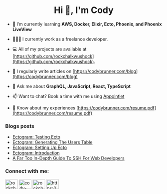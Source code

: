 <h1 align="center">Hi 👋, I'm Cody</h1>
<!-- <h3 align="center">An American software developer</h3> -->

- 🌱 I’m currently learning **AWS, Docker, Elixir, Ecto, Phoenix, and Phoenix LiveView**

- 👨🏻‍💻 I currently work as a freelance developer.

- 💻 All of my projects are available at [https://github.com/rockchalkwushock](https://github.com/rockchalkwushock).

- 📝 I regularly write articles on [https://codybrunner.com/blog](https://codybrunner.com/blog)

- 💬 Ask me about **GraphQL, JavaScript, React, TypeScript**

- 📫 Want to chat? Book a time with me using [Appointlet](https://appt.link/cody-brunner-dev)

- 📄 Know about my experiences [https://codybrunner.com/resume.pdf](https://codybrunner.com/resume.pdf)

### Blogs posts
<!-- BLOG-POST-LIST:START -->
- [Ectogram: Testing Ecto](https://codybrunner.com/blog/2022/ectogram/04-testing-ecto)
- [Ectogram: Generating The Users Table](https://codybrunner.com/blog/2022/ectogram/03-generating-the-users-table)
- [Ectogram: Setting Up Ecto](https://codybrunner.com/blog/2022/ectogram/02-setting-up-ecto)
- [Ectogram: Introduction](https://codybrunner.com/blog/2022/ectogram/01-introduction)
- [A Far Too In-Depth Guide To SSH For Web Developers](https://codybrunner.com/blog/2022/a-far-too-in-depth-guide-to-ssh-for-web-developers)
<!-- BLOG-POST-LIST:END -->

<h3 align="left">Connect with me:</h3>
<p align="left">
<a href="https://twitter.com/rockchalkdev" target="blank"><img align="center" src="https://raw.githubusercontent.com/rahuldkjain/github-profile-readme-generator/master/src/images/icons/Social/twitter.svg" alt="rockchalkdev" height="30" width="40" /></a>
<a href="https://linkedin.com/in/cody-brunner" target="blank"><img align="center" src="https://raw.githubusercontent.com/rahuldkjain/github-profile-readme-generator/master/src/images/icons/Social/linked-in-alt.svg" alt="cody-brunner" height="30" width="40" /></a>
<a href="https://instagram.com/rockchalkwushock" target="blank"><img align="center" src="https://raw.githubusercontent.com/rahuldkjain/github-profile-readme-generator/master/src/images/icons/Social/instagram.svg" alt="rockchalkwushock" height="30" width="40" /></a>
<a href="https://codybrunner.com/feed.xml" target="blank"><img align="center" src="https://raw.githubusercontent.com/rahuldkjain/github-profile-readme-generator/master/src/images/icons/Social/rss.svg" alt="https://codybrunner.com/feed.xml" height="30" width="40" /></a>
</p>

